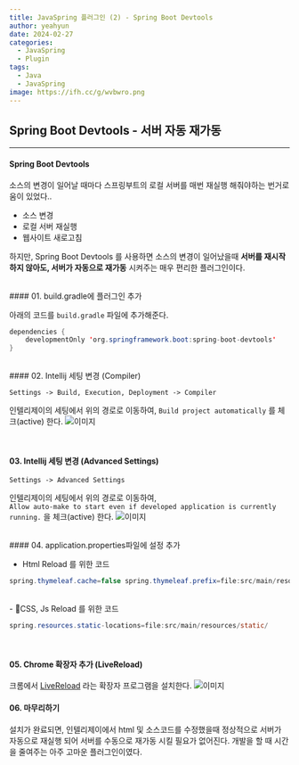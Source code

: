 ```yaml
---
title: JavaSpring 플러그인 (2) - Spring Boot Devtools
author: yeahyun
date: 2024-02-27
categories:
  - JavaSpring
  - Pluginㅤ
tags:
  - Java
  - JavaSpring
image: https://ifh.cc/g/wvbwro.png
---
```

## Spring Boot Devtools - 서버 자동 재가동
---
#### Spring Boot Devtools

소스의 변경이 일어날 때마다 스프링부트의 로컬 서버를 매번 재실행 해줘야하는 번거로움이 있었다..

- 소스 변경
- 로컬 서버 재실행
- 웹사이트 새로고침

하지만, Spring Boot Devtools 를 사용하면 소스의 변경이 일어났을때 **서버를 재시작하지 않아도, 서버가 자동으로 재가동** 시켜주는 매우 편리한 플러그인이다.

<BR>
#### 01. build.gradle에 플러그인 추가

아래의 코드를 `build.gradle` 파일에 추가해준다.
```java
dependencies {  
    developmentOnly 'org.springframework.boot:spring-boot-devtools'
}
```

<br>
#### 02. Intellij 세팅 변경 (Compiler)

`Settings -> Build, Execution, Deployment -> Compiler`

인텔리제이의 세팅에서 위의 경로로 이동하여, `Build project automatically` 를 체크(active) 한다.
![이미지](https://ifh.cc/g/fQ5wgJ.png)

<BR>

#### 03. Intellij 세팅 변경 (Advanced Settings)

`Settings -> Advanced Settings`

인텔리제이의 세팅에서 위의 경로로 이동하여,   
`Allow auto-make to start even if developed application is currently running.`
을 체크(active) 한다.
![이미지](https://ifh.cc/g/m1LPoj.png)

<br>
#### 04. application.properties파일에 설정 추가

- Html Reload 를 위한 코드

```java
spring.thymeleaf.cache=false spring.thymeleaf.prefix=file:src/main/resources/templates/
```
<br>
- CSS, Js Reload 를 위한 코드

```java
spring.resources.static-locations=file:src/main/resources/static/
```


<br>

#### 05. Chrome 확장자 추가 (LiveReload)

크롬에서 [LiveReload](https://chromewebstore.google.com/detail/livereload/jnihajbhpnppcggbcgedagnkighmdlei) 라는 확장자 프로그램을 설치한다.
![이미지](https://ifh.cc/g/8K7kWp.png)


#### 06. 마무리하기

설치가 완료되면, 인텔리제이에서 html 및 소스코드를 수정했을때 정상적으로 서버가 자동으로 재실행 되어 서버를 수동으로 재가동 시킬 필요가 없어진다. 개발을 할 때 시간을 줄여주는 아주 고마운 플러그인이였다. 